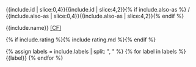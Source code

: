 <div class="alert alert-primary" role="alert">
  <tiny>{{include.id | slice:0,4}}</tiny>{{include.id | slice:4,2}}{% if include.also-as %} / <tiny>{{include.also-as | slice:0,4}}</tiny>{{include.also-as | slice:4,2}}{% endif %}

  {{include.name}}
  <a href="https://codeforces.com/contest/{{include.id | slice:0,4}}/problem/{{include.id | slice:4,2}}">
  [CF]
  </a>

  {% if include.rating %}{% include rating.md %}{% endif %}

  <labels>
  {% assign labels = include.labels | split: ", " %}
  {% for label in labels %}
    <span class="badge rounded-pill bg-warning text-dark">{{label}}</span>
  {% endfor %}
  </labels>
</div>
